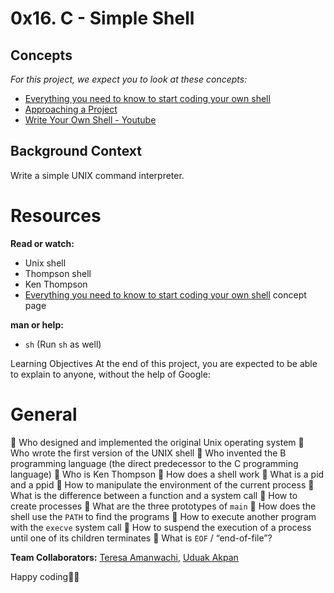 # 0x16. C - Simple Shell

## Concepts

*For this project, we expect you to look at these concepts:*

 * [Everything you need to know to start coding your own shell](https://intranet.alxswe.com/concepts/64)
 * [Approaching a Project](https://intranet.alxswe.com/concepts/350)
 * [Write Your Own Shell - Youtube](https://www.youtube.com/playlist?list=PLxIRFba3rzLzxxZMMbrm_-mkI7mV9G0pj)


## Background Context

Write a simple UNIX command interpreter.

# Resources

**Read or watch:**

 * Unix shell
 * Thompson shell
 * Ken Thompson
 * [Everything you need to know to start coding your own shell](https://intranet.alxswe.com/concepts/64) concept page

**man or help:**

 * `sh` (Run `sh` as well)

Learning Objectives
At the end of this project, you are expected to be able to explain to anyone, without the help of Google:

# General

 🔖 Who designed and implemented the original Unix operating system
 🔖 Who wrote the first version of the UNIX shell
 🔖 Who invented the B programming language (the direct predecessor to the C programming language)
 🔖 Who is Ken Thompson
 🔖 How does a shell work
 🔖 What is a pid and a ppid
 🔖 How to manipulate the environment of the current process
 🔖 What is the difference between a function and a system call
 🔖 How to create processes
 🔖 What are the three prototypes of `main`
 🔖 How does the shell use the `PATH` to find the programs
 🔖 How to execute another program with the `execve` system call
 🔖 How to suspend the execution of a process until one of its children terminates
 🔖 What is `EOF` / “end-of-file”?

**Team Collaborators:** [Teresa Amanwachi](https://github.com/TeeOmyko), [Uduak Akpan](https://github.com/cimcoderdepository)

Happy coding🎉🔖
